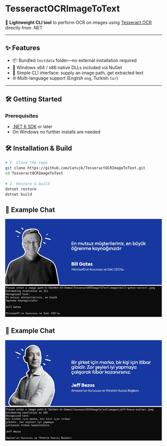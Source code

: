 # TesseractOCRImageToText

🚀 **Lightweight CLI tool** to perform OCR on images using [Tesseract OCR](https://github.com/tesseract-ocr/tesseract) directly from .NET.

---

## ✨ Features

- 📦 Bundled `testdata` folder—no external installation required  
- 🔄 Windows x64 / x86 native DLLs included via NuGet  
- 🎯 Simple CLI interface: supply an image path, get extracted text  
- 🌐 Multi-language support (English `eng`, Turkish `tur`)  

---

## 🛠️ Getting Started

### Prerequisites

- [.NET 6 SDK](https://dotnet.microsoft.com/download) or later  
- On Windows no further installs are needed  

## 🛠️ Installation & Build


```bash
# 1. Clone the repo
git clone https://github.com/Catujk/TesseractOCRImageToText.git
cd TesseractOCRImageToText

# 2. Restore & build
dotnet restore
dotnet build
```
## 💬 Example Chat
![Image](../TesseractOCRImageToText/images/bill-gates-sozleri.jpeg)
![Output](../screenshots/TesseractOCRImageToText/example1.png)
## 💬 Example Chat
![Image](../TesseractOCRImageToText/images/jeff-bezos-sozleri.jpeg)
![Output](../screenshots/TesseractOCRImageToText/example2.png)

